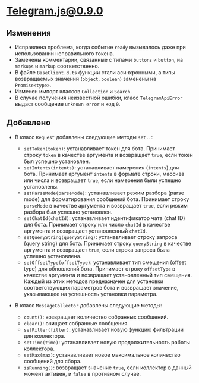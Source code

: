 # Telegram.js@0.9.0

## Изменения
- Исправлена проблема, когда событие `ready` вызывалось даже при использовании неправильного токена.
- Заменены комментарии, связанные с типами `buttons` и `button`, на `markups` и `markup` соответственно.
- В файле `BaseClient.d.ts` функции стали асинхронными, а типы возвращаемых значений (`object`, `boolean`) заменены на `Promise<type>`.
- Изменен импорт классов `Collection` и `Search`.
- В случае получения неизвестной ошибки, класс `TelegramApiError` выдаст сообщение `unknown error` и код `0`.

## Добавлено
- В класс `Request` добавлены следующие методы `set..`:
  - `setToken(token)`: устанавливает токен для бота. Принимает строку `token` в качестве аргумента и возвращает `true`, если токен был успешно установлен.
  - `setIntents(intents)`: устанавливает намерения (`intents`) для бота. Принимает аргумент `intents` в формате строки, массива или числа и возвращает `true`, если намерения были успешно установлены.
  - `setParseMode(parseMode)`: устанавливает режим разбора (parse mode) для форматирования сообщений бота. Принимает строку `parseMode` в качестве аргумента и возвращает `true`, если режим разбора был успешно установлен.
  - `setChatId(chatId)`: устанавливает идентификатор чата (chat ID) для бота. Принимает строку или число `chatId` в качестве аргумента и возвращает установленный `chatId`.
  - `setQueryString(queryString)`: устанавливает строку запроса (query string) для бота. Принимает строку `queryString` в качестве аргумента и возвращает `true`, если строка запроса была успешно установлена.
  - `setOffsetType(offsetType)`: устанавливает тип смещения (offset type) для обновлений бота. Принимает строку `offsetType` в качестве аргумента и возвращает установленный тип смещения.
  Каждый из этих методов предназначен для установки соответствующих параметров бота и возвращает значение, указывающее на успешность установки параметра.

- В класс `MessageCollector` добавлены следующие методы:
  - `count()`: возвращает количество собранных сообщений.
  - `clear()`: очищает собранные сообщения.
  - `setFilter(filter)`: устанавливает новую функцию фильтрации для коллектора.
  - `setTime(time)`: устанавливает новую продолжительность работы коллектора.
  - `setMax(max)`: устанавливает новое максимальное количество сообщений для сбора.
  - `isRunning()`: возвращает значение `true`, если коллектор в данный момент активен, и `false` в противном случае.